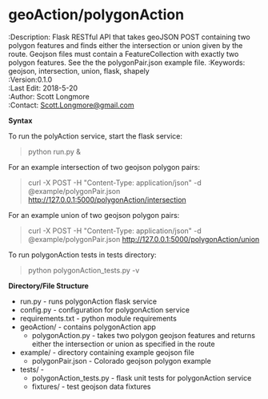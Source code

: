 geoAction/polygonAction
======
:Description: Flask RESTful API that takes geoJSON POST containing two polygon features and finds either the intersection or union given by the route. Geojson files must contain a FeatureCollection with exactly two polygon features. See the the polygonPair.json example file.
:Keywords: geojson, intersection, union, flask, shapely  
:Version:0.1.0  
:Last Edit: 2018-5-20  
:Author: Scott Longmore  
:Contact: Scott.Longmore@gmail.com  

**Syntax** 

To run the polyAction service, start the flask service: 

> python run.py &

For an example intersection of two geojson polygon pairs:

> curl -X POST -H "Content-Type: application/json" -d @example/polygonPair.json http://127.0.0.1:5000/polygonAction/intersection

For an example union of two geojson polygon pairs:

> curl -X POST -H "Content-Type: application/json" -d @example/polygonPair.json http://127.0.0.1:5000/polygonAction/union  

To run polygonAction tests in tests directory:

> python polygonAction_tests.py -v 

**Directory/File Structure** 

* run.py - runs polygonAction flask service
* config.py - configuration for polygonAction service
* requirements.txt - python module requirements
* geoAction/ - contains polygonAction app 
    * polygonAction.py - takes two polygon geojson features and returns either the intersection or union as specified in the route
* example/ - directory containing example geojson file
    * polygonPair.json - Colorado geojson polygon example 
* tests/ -  
    * polygonAction_tests.py - flask unit tests for polygonAction service
    * fixtures/ - test geojson data fixtures


